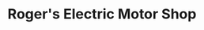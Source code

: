 ---
title: "Roger's Electric Motor Shop"
url: /madawaska/rogers-electric-motor-shop/
shop: car repair
---